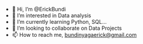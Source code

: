 - 👋 Hi, I’m @ErickBundi
- 👀 I’m interested in Data analysis
- 🌱 I’m currently learning Python, SQL...
- 💞️ I’m looking to collaborate on Data Projects
- 📫 How to reach me, bundinyagaerick@gmail.com
